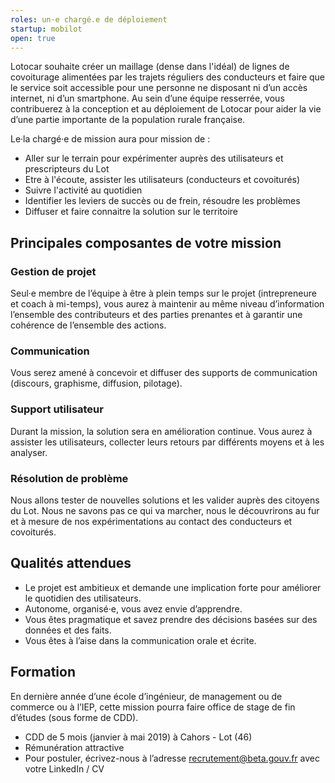 ```yaml
---
roles: un·e chargé.e de déploiement
startup: mobilot
open: true
---
```


Lotocar souhaite créer un maillage (dense dans l'idéal) de lignes de covoiturage alimentées par les trajets réguliers des conducteurs et faire que le service soit accessible pour une personne ne disposant ni d’un accès internet, ni d’un smartphone.
Au sein d’une équipe resserrée, vous contribuerez à la conception et au déploiement de Lotocar pour aider la vie d’une partie importante de la population rurale française.

<!--more-->

Le·la chargé·e de mission aura pour mission de :

* Aller sur le terrain pour expérimenter auprès des utilisateurs et prescripteurs du Lot
* Etre à l'écoute, assister les utilisateurs (conducteurs et covoiturés)
* Suivre l'activité au quotidien
* Identifier les leviers de succès ou de frein, résoudre les problèmes
* Diffuser et faire connaitre la solution sur le territoire

## Principales composantes de votre mission

### Gestion de projet

Seul·e membre de l’équipe à être à plein temps sur le projet (intrepreneure et coach à mi-temps), vous aurez à maintenir au même niveau d’information l’ensemble des contributeurs et des parties prenantes et à garantir une cohérence de l’ensemble des actions.

### Communication

Vous serez amené à concevoir et diffuser des supports de communication (discours, graphisme, diffusion, pilotage).

### Support utilisateur

Durant la mission, la solution sera en amélioration continue. Vous aurez à assister les utilisateurs, collecter leurs retours par différents moyens et à les analyser.

### Résolution de problème

Nous allons tester de nouvelles solutions et les valider auprès des citoyens du Lot. Nous ne savons pas ce qui va marcher, nous le découvrirons au fur et à mesure de nos expérimentations au contact des conducteurs et covoiturés.

## Qualités attendues

* Le projet est ambitieux et demande une implication forte pour améliorer le quotidien des utilisateurs.
* Autonome, organisé·e, vous avez envie d’apprendre.
* Vous êtes pragmatique et savez prendre des décisions basées sur des données et des faits.
* Vous êtes à l’aise dans la communication orale et écrite.

## Formation

En dernière année d’une école d’ingénieur, de management ou de commerce ou à l’IEP, cette mission pourra faire office de stage de fin d’études (sous forme de CDD).

* CDD de 5 mois (janvier à mai 2019) à Cahors - Lot (46)
* Rémunération attractive
* Pour postuler, écrivez-nous à l’adresse recrutement@beta.gouv.fr avec votre LinkedIn / CV
